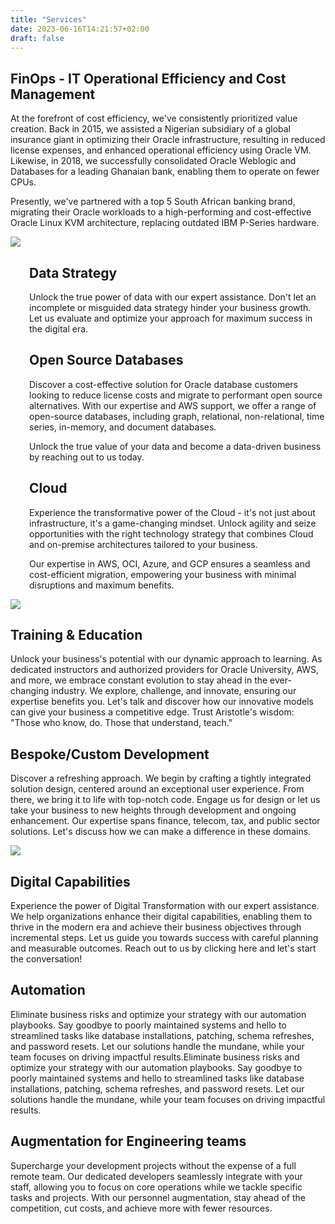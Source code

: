 ```yaml
---
title: "Services"
date: 2023-06-16T14:21:57+02:00
draft: false
---
```


<span class="servicesbg1"></span>
<section class="container sect1" id="finops">
<div class="row" id="it-operational-effiency-cost-management">
        <div class="col-lg-6 col-md-12">
        <h1 class="pt-5">FinOps - IT Operational Efficiency and Cost Management</h1>
        </div>
        </div>
        </div>
<div class="row">
        <div class="col-lg-6 col-md-6 col-sm-12 col-12">
        <p class="pt-5">At the forefront of cost efficiency, we've consistently prioritized value creation. Back in 2015, we assisted a Nigerian subsidiary of a global insurance giant in optimizing their Oracle infrastructure, resulting in reduced license expenses, and enhanced operational efficiency using Oracle VM. Likewise, in 2018, we successfully consolidated Oracle Weblogic and Databases for a leading Ghanaian bank, enabling them to operate on fewer CPUs.</p> 
        </div>
        <div class="col-6"></div>
    </div>
<div class="row">
    <div class="col-lg-6 col-md-12 col-sm-12 col-12" id="sect2-block">
    <p>Presently, we've partnered with a top 5 South African banking brand, migrating their Oracle workloads to a high-performing and cost-effective Oracle Linux KVM architecture, replacing outdated IBM P-Series hardware. </p>
    </div>
    <div class="col-lg-6 col-md-12 col-sm-12 col-12"></div>
</div>
</section>
<section class="sect2  d-flex align-items-center justify-content-center" id="data-strategy">
<div class="container row">
    <div class="col-lg-5  col-md-12 col-sm-12 col-12 align-items-center justify-content-center">
        <img class="innersect-img" src="/img/servicesbg2-01.png">
    </div>
    <div class="col-lg-7 col-md-12 col-sm-12 col-12 pt-5" style="padding-left:30px;">
    <h2>Data Strategy</h2>
    <p>Unlock the true power of data with our expert assistance. Don't let an incomplete or misguided data strategy hinder your business growth. Let us evaluate and optimize your approach for maximum success in the digital era.</p>
    <div class="train-bespoke-space" id="open-source-database"></div>
    <h2>Open Source Databases</h2>
    <p>Discover a cost-effective solution for Oracle database customers looking to reduce license costs and migrate to performant open source alternatives. With our expertise and AWS support, we offer a range of open-source databases, including graph, relational, non-relational, time series, in-memory, and document databases. </p>
    <p>Unlock the true value of your data and become a data-driven business by reaching out to us today.</p>
    </div>
    </div>
</section>

<section class="cloud-sect  d-flex align-items-center justify-content-center">
<div class="container row" id="cloud">
<div class="col-lg-7 col-md-12 col-sm-12 col-12 pt-5" style="padding-left:30px;">
    <h2 class="redtext">Cloud</h2>
    <p>Experience the transformative power of the Cloud - it's not just about infrastructure, it's a game-changing mindset. Unlock agility and seize opportunities with the right technology strategy that combines Cloud and on-premise architectures tailored to your business. </p>
<p>Our expertise in AWS, OCI, Azure, and GCP ensures a seamless and cost-efficient migration, empowering your business with minimal disruptions and maximum benefits.</p>
    </div>
   <div class="col-lg-5  col-md-12 col-sm-12 col-12 align-items-center justify-content-center">
        <img class="innersect-img" src="/img/cloud.png">
    </div>
</div>
</section>
<section class="container-fluid arrows">
</section>
<section class="train-bespoke pt-5" id="training">
<div class="container">
<div class="col-12">
<h2 class="redtext mt-5">Training & Education</h2>
<p>Unlock your business's potential with our dynamic approach to learning. As dedicated instructors and authorized providers for Oracle University, AWS, and more, we embrace constant evolution to stay ahead in the ever-changing industry. We explore, challenge, and innovate, ensuring our expertise benefits you. Let's talk and discover how our innovative models can give your business a competitive edge. Trust Aristotle's wisdom: "Those who know, do. Those that understand, teach."</p>
<div class="train-bespoke-space" id="bespoke-development"></div>
<h2 class="redtext mt-1 bespoke">Bespoke/Custom Development</h2>
<p>Discover a refreshing approach. We begin by crafting a tightly integrated solution design, centered around an exceptional user experience. From there, we bring it to life with top-notch code. Engage us for design or let us take your business to new heights through development and ongoing enhancement. Our expertise spans finance, telecom, tax, and public sector solutions. Let's discuss how we can make a difference in these domains.</p>
<div class="train-bespoke-space"></div>
<img class="logoblack mt-3" src="/img/logo.png">
<div class="train-bespoke-space"></div>
</div>
</div>
</section>
<section class="digi-auto-aug  d-flex align-items-center justify-content-center">
    <div class="container">
        <div class="col-9">
<div class="train-bespoke-space" id="digital-capabilities"></div>
        <h2 class="mt-5">Digital Capabilities</h2>
        <p>Experience the power of Digital Transformation with our expert assistance. We help organizations enhance their digital capabilities, enabling them to thrive in the modern era and achieve their business objectives through incremental steps. Let us guide you towards success with careful planning and measurable outcomes. Reach out to us by clicking here and let's start the conversation!</p>
        
<div class="train-bespoke-space" id="automation"></div>
        <h2 class="mt-2">Automation</h2>
        <p>Eliminate business risks and optimize your strategy with our automation playbooks. Say goodbye to poorly maintained systems and hello to streamlined tasks like database installations, patching, schema refreshes, and password resets. Let our solutions handle the mundane, while your team focuses on driving impactful results.Eliminate business risks and optimize your strategy with our automation playbooks. Say goodbye to poorly maintained systems and hello to streamlined tasks like database installations, patching, schema refreshes, and password resets. Let our solutions handle the mundane, while your team focuses on driving impactful results.</p>
        
<div class="train-bespoke-space" id="augmentation"></div>
        <h2 class="mt-2">Augmentation for Engineering teams</h2>
        <p>Supercharge your development projects without the expense of a full remote team. Our dedicated developers seamlessly integrate with your staff, allowing you to focus on core operations while we tackle specific tasks and projects. With our personnel augmentation, stay ahead of the competition, cut costs, and achieve more with fewer resources.</p>
        </div>
        <div class="col-3">
        </div>
    </div>
</section>
